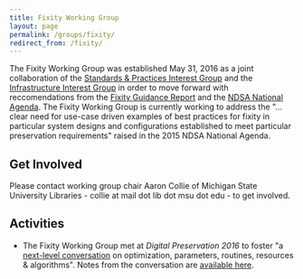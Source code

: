 ```yaml
---
title: Fixity Working Group
layout: page
permalink: /groups/fixity/
redirect_from: /fixity/
---
```


The Fixity Working Group was established May 31, 2016 as a joint collaboration of the [Standards & Practices Interest Group](http://ndsa.org/working-groups/standards-and-practices/) and the [Infrastructure Interest Group](http://ndsa.org/working-groups/infrastructure/) in order to move forward with reccomendations from the [Fixity Guidance Report](http://ndsa.org/documents/NDSA-Fixity-Guidance-Report-final100214.pdf) and the [NDSA National Agenda](http://ndsa.org/national-agenda/). The Fixity Working Group is currently working to address the "... clear need for use-case driven examples of best practices for fixity in particular system designs and configurations established to meet particular preservation requirements" raised in the 2015 NDSA National Agenda.

## Get Involved

Please contact working group chair Aaron Collie of Michigan State University Libraries - collie at mail dot lib dot msu dot edu  - to get involved.

## Activities

- The Fixity Working Group met at *Digital Preservation 2016* to foster "a [next-level conversation](http://dlfforum2016.sched.org/event/8LHa/lunchtime-working-session-fixity-a-deep-dive-into-the-bits) on optimization, parameters, routines, resources & algorithms". Notes from the conversation are [available here](https://docs.google.com/document/d/1vue4k39jJzW53yZHgYIVSn4bRbh7i1ngIWlyxzNe4pQ/edit?usp=sharing).


